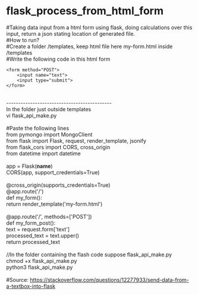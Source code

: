 # flask_process_from_html_form
#Taking data input from a html form using flask, doing calculations over this input, return a json stating location of generated file.
</br>
#How to run?</br>
#Create a folder /templates, keep html file here my-form.html inside /templates</br>
#Write the following code in this html form </br>

```
<form method="POST"> 
    <input name="text">
    <input type="submit">
</form>
```
 </br>-------------------------------------------- </br>
In the folder just outside templates </br>
vi flask_api_make.py </br>
 </br>
#Paste the following lines </br>
from pymongo import MongoClient </br>
from flask import Flask, request, render_template, jsonify </br>
from flask_cors import CORS, cross_origin </br>
from datetime import datetime </br>
 </br>
app = Flask(__name__) </br>
CORS(app, support_credentials=True) </br>
 </br>
@cross_origin(supports_credentials=True) </br>
@app.route('/') </br>
def my_form(): </br>
    return render_template('my-form.html') </br>
 </br>
@app.route('/', methods=['POST']) </br>
def my_form_post(): </br>
    text = request.form['text'] </br>
    processed_text = text.upper() </br>
    return processed_text </br>
 </br>
//In the folder containing the flash code suppose flask_api_make.py </br>
chmod +x flask_api_make.py </br>
python3 flask_api_make.py </br>
 </br>
#Source: https://stackoverflow.com/questions/12277933/send-data-from-a-textbox-into-flask  </br>
 </br>
